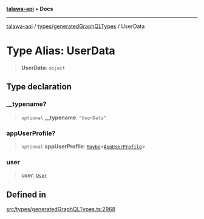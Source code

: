 [**talawa-api**](../../../README.md) • **Docs**

***

[talawa-api](../../../modules.md) / [types/generatedGraphQLTypes](../README.md) / UserData

# Type Alias: UserData

> **UserData**: `object`

## Type declaration

### \_\_typename?

> `optional` **\_\_typename**: `"UserData"`

### appUserProfile?

> `optional` **appUserProfile**: [`Maybe`](Maybe.md)\<[`AppUserProfile`](AppUserProfile.md)\>

### user

> **user**: [`User`](User.md)

## Defined in

[src/types/generatedGraphQLTypes.ts:2968](https://github.com/PalisadoesFoundation/talawa-api/blob/fe65d855b3d1e3e4af621340e7e8bfa0325634c1/src/types/generatedGraphQLTypes.ts#L2968)
